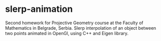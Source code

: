 # slerp-animation
Second homework for Projective Geometry course at the Faculty of Mathematics in Belgrade, Serbia. Slerp interpolation of an object between two points animated in OpenGl, using C++ and Eigen library.

